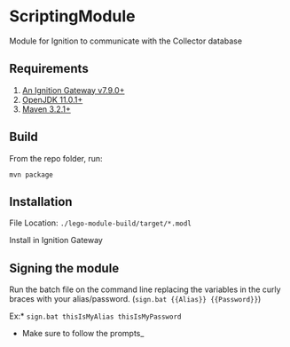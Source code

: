 # ScriptingModule

Module for Ignition to communicate with the Collector database

## Requirements

1. [An Ignition Gateway v7.9.0+](https://inductiveautomation.com/downloads/ignition)
2. [OpenJDK 11.0.1+](https://developers.redhat.com/products/openjdk/overview/)
3. [Maven 3.2.1+](https://maven.apache.org/download.cgi)

## Build

From the repo folder, run:

```mvn package```

## Installation

File Location: `./lego-module-build/target/*.modl`

Install in Ignition Gateway

## Signing the module

Run the batch file on the command line replacing the variables in the curly braces with your alias/password. (`sign.bat {{Alias}} {{Password}}`)

Ex:* `sign.bat thisIsMyAlias thisIsMyPassword`

* Make sure to follow the prompts_
